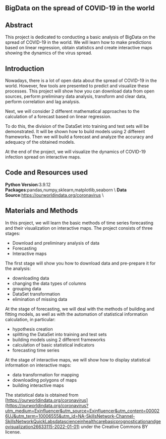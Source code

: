 
## BigData on the spread of COVID-19 in the world

## Abstract
This project is dedicated to conducting a basic analysis of BigData on the spread of COVID-19 in the world. We will learn how to make predictions based on linear regression, obtain statistics and create interactive maps showing the dynamics of the virus spread.

## Introduction
Nowadays, there is a lot of open data about the spread of COVID-19 in the world. However, few tools are presented to predict and visualize these processes.
This project will show how you can download data from open sources, perform preliminary data analysis, transform and clear data, perform correlation and lag analysis.

Next, we will consider 2 different mathematical approaches to the calculation of a forecast based on linear regression.

To do this, the division of the DataSet into training and test sets will be demonstrated. It will be shown how to build models using 2 different frameworks. Then we will build a forecast and analyze the accuracy and adequacy of the obtained models.

At the end of the project, we will visualize the dynamics of COVID-19 infection spread on interactive maps.

## Code and Resources used

**Python Version**:3.9.12 \
**Packages**:pandas,numpy,sklearn,matplotlib,seaborn \\ 
**Data Source**:https://ourworldindata.org/coronavirus \

## Materials and Methods
In this project, we will learn the basic methods of time series forecasting and their visualization on interactive maps. The project consists of three stages:

*   Download and preliminary analysis of data
*   Forecasting
*   Interactive maps

The first stage will show you how to download data and pre-prepare it for the analysis:

*   downloading data
*   changing the data types of columns
*   grouping data
*   DataSet transformation
*   elimination of missing data

At the stage of forecasting, we will deal with the methods of building and fitting models, as well as with the automation of statistical information calculation, in particular:

*   hypothesis creation
*   splitting the DataSet into training and test sets
*   building models using 2 different frameworks
*   calculation of basic statistical indicators
*   forecasting time series

At the stage of interactive maps, we will show how to display statistical information on interactive maps:

*   data transformation for mapping
*   downloading polygons of maps
*   building interactive maps

The statistical data is obtained from [https://ourworldindata.org/coronavirus](https://ourworldindata.org/coronavirus?utm_medium=Exinfluencer&utm_source=Exinfluencer&utm_content=000026UJ&utm_term=10006555&utm_id=NA-SkillsNetwork-Channel-SkillsNetworkQuickLabsdatascienceinhealthcarebasicprognosticationandgeovisualization26633115-2022-01-01) under the Creative Commons BY license.

